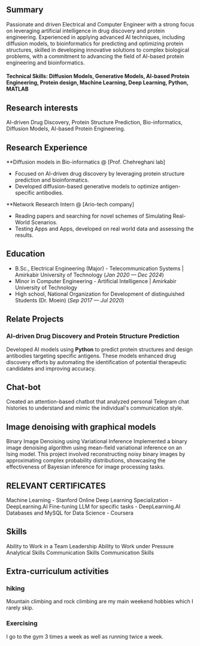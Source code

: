## Summary
Passionate and driven Electrical and Computer Engineer with a strong focus on leveraging artificial intelligence in drug discovery and protein engineering. Experienced in applying advanced AI techniques, including diffusion models, to bioinformatics for predicting and optimizing protein structures, skilled in developing innovative solutions to complex biological problems, with a commitment to advancing the field of AI-based protein engineering and bioinformatics.

#### Technical Skills: Diffusion Models, Generative Models, AI-based Protein Engineering, Protein design, Machine Learning, Deep Learning, Python, MATLAB

## Research interests 
AI-driven Drug Discovery, Protein Structure Prediction, Bio-informatics, Diffusion Models, AI-based Protein Engineering.

## Research Experience
**Diffusion models in Bio-informatics  @ [Prof. Chehreghani lab]
- Focused on AI-driven drug discovery by leveraging protein structure prediction and bioinformatics.
- Developed diffusion-based generative models to optimize antigen-specific antibodies.

**Network Research Intern  @ [Ario-tech company]
- Reading papers and searching for novel schemes of Simulating 
Real-World Scenarios.
- Testing Apps and Apps, developed on real
world data and assessing the results. 

## Education
- B.Sc., Electrical Engineering (Major) - Telecommunication Systems | Amirkabir University of Technology (_Jan 2020 — Dec 2024_)
- Minor in Computer Engineering - Artificial Intelligence | Amirkabir University of Technology
- High school, National Organization for Development of  distinguished Students (Dr. Moein) (_Sep 2017 — Jul 2020_) 

## Relate Projects
### AI-driven Drug Discovery and Protein Structure Prediction
Developed AI models using **Python** to predict protein structures and design antibodies targeting specific antigens. These models enhanced drug discovery efforts by automating the identification of potential therapeutic candidates and improving accuracy.
## Chat-bot
Created an attention-based chatbot that analyzed personal Telegram chat histories to understand and mimic the individual's communication style.
## Image denoising with graphical models 
Binary Image Denoising using Variational Inference Implemented a binary image denoising algorithm using mean-field variational inference on an Ising model. This project involved reconstructing noisy binary images by approximating complex probability distributions, showcasing the effectiveness of Bayesian inference for image processing tasks.

## RELEVANT CERTIFICATES
Machine Learning - Stanford Online 
Deep Learning Specialization - DeepLearning.AI 
Fine-tuning LLM for specific tasks - DeepLearning.AI
Databases and MySQL for Data Science - Coursera

## Skills
Ability to Work in a Team           Leadership 
Ability to Work under Pressure  Analytical Skills 
Communication Skills                Communication Skills

## Extra-curriculum activities 
### hiking
Mountain climbing and rock climbing are my main weekend hobbies which I rarely skip.
### Exercising
I go to the gym 3 times a week as well as running twice a week.

